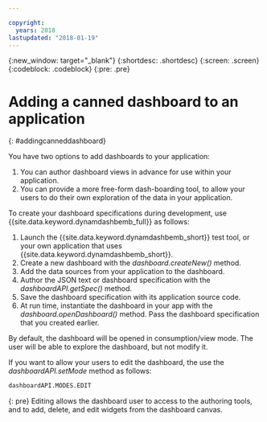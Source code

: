 ```yaml
---

copyright:
  years: 2018
lastupdated: "2018-01-19"
---
```


{:new_window: target="_blank"}
{:shortdesc: .shortdesc}
{:screen: .screen}
{:codeblock: .codeblock}
{:pre: .pre}

# Adding a canned dashboard to an application
{: #addingcanneddashboard}

You have two options to add dashboards to your application:
1.	You can author dashboard views in advance for use within your application.
2.	You can provide a more free-form dash-boarding tool, to allow your users to do their own exploration of the data in your application.

To create your dashboard specifications during development, use {{site.data.keyword.dynamdashbemb_full}} as follows:
1.	Launch the {{site.data.keyword.dynamdashbemb_short}} test tool, or your own application that uses {{site.data.keyword.dynamdashbemb_short}}.
2.	Create a new dashboard with the *dashboard.createNew()* method.
3.	Add the data sources from your application to the dashboard.
4.	Author the JSON text or dashboard specification with the *dashboardAPI.getSpec()* method.
5.	Save the dashboard specification with its application source code.
6.	At run time, instantiate the dashboard in your app with the *dashboard.openDashboard()* method. Pass the dashboard specification that you created earlier.

By default, the dashboard will be opened in consumption/view mode. The user will be able to explore the dashboard, but not modify it.

If you want to allow your users to edit the dashboard, the use the *dashboardAPI.setMode* method as follows:
```bash
dashboardAPI.MODES.EDIT
```    
{: pre}
Editing allows the dashboard user to access to the authoring tools, and to add, delete, and edit widgets from the dashboard canvas.


